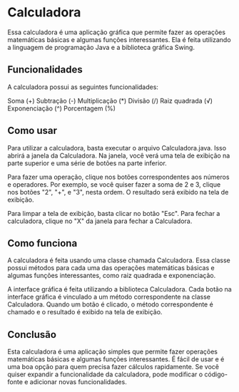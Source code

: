# Calculadora
Essa calculadora é uma aplicação gráfica que permite fazer as operações matemáticas básicas e algumas funções interessantes. Ela é feita utilizando a linguagem de programação Java e a biblioteca gráfica Swing.

## Funcionalidades
A calculadora possui as seguintes funcionalidades:

Soma (+)
Subtração (-)
Multiplicação (*)
Divisão (/)
Raiz quadrada (√)
Exponenciação (^)
Porcentagem (%)

## Como usar
Para utilizar a calculadora, basta executar o arquivo Calculadora.java. Isso abrirá a janela da Calculadora. Na janela, você verá uma tela de exibição na parte superior e uma série de botões na parte inferior.

Para fazer uma operação, clique nos botões correspondentes aos números e operadores. Por exemplo, se você quiser fazer a soma de 2 e 3, clique nos botões "2", "+", e "3", nesta ordem. O resultado será exibido na tela de exibição.

Para limpar a tela de exibição, basta clicar no botão "Esc". Para fechar a calculadora, clique no "X" da janela para fechar a Calculadora.

## Como funciona
A calculadora é feita usando uma classe chamada Calculadora. Essa classe possui métodos para cada uma das operações matemáticas básicas e algumas funções interessantes, como raiz quadrada e exponenciação.

A interface gráfica é feita utilizando a biblioteca Calculadora. Cada botão na interface gráfica é vinculado a um método correspondente na classe Calculadora. Quando um botão é clicado, o método correspondente é chamado e o resultado é exibido na tela de exibição.

## Conclusão
Esta calculadora é uma aplicação simples que permite fazer operações matemáticas básicas e algumas funções interessantes. É fácil de usar e é uma boa opção para quem precisa fazer cálculos rapidamente. Se você quiser expandir a funcionalidade da calculadora, pode modificar o código-fonte e adicionar novas funcionalidades.
